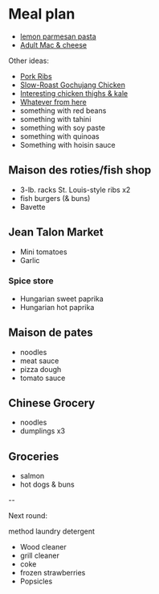 # Meal plan

- [lemon parmesan pasta](https://www.bonappetit.com/recipe/pasta-with-brown-butter-whole-lemon-and-parmesan)
- [Adult Mac & cheese](https://www.bonappetit.com/recipe/adult-mac-and-cheese)

Other ideas:

- [Pork Ribs](https://www.bonappetit.com/recipe/five-spice-pork-ribs)
- [Slow-Roast Gochujang Chicken](https://www.bonappetit.com/recipe/slow-roast-gochujang-chicken)
- [Interesting chicken thighs & kale](https://www.bonappetit.com/recipe/fideos-with-chicken-thighs-and-kale)
- [Whatever from here](https://www.bonappetit.com/story/yia-vang-hmong-cuisine)
- something with red beans
- something with tahini
- something with soy paste
- something with quinoas
- Something with hoisin sauce

## Maison des roties/fish shop

- 3-lb. racks St. Louis-style ribs x2
- fish burgers (& buns)
- Bavette

## Jean Talon Market

- Mini tomatoes
- Garlic

### Spice store

- Hungarian sweet paprika
- Hungarian hot paprika

## Maison de pates

- noodles
- meat sauce
- pizza dough
- tomato sauce

## Chinese Grocery

- noodles
- dumplings x3

## Groceries

- salmon
- hot dogs & buns

--

Next round:

method laundry detergent
- Wood cleaner
- grill cleaner
- coke
- frozen strawberries
- Popsicles
